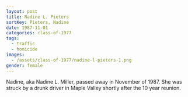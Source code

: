 ```yaml
---
layout: post
title: Nadine L. Pieters
sortKey: Pieters, Nadine
date: 1987-11-01
categories: class-of-1977
tags:
  - traffic
  - homicide
images:
  - /assets/class-of-1977/nadine-l-pieters-1.png
gender: female
---
```

Nadine, aka Nadine L. Miller, passed away in November of 1987.  She was struck by a drunk driver in Maple Valley shortly after the 10 year reunion.
